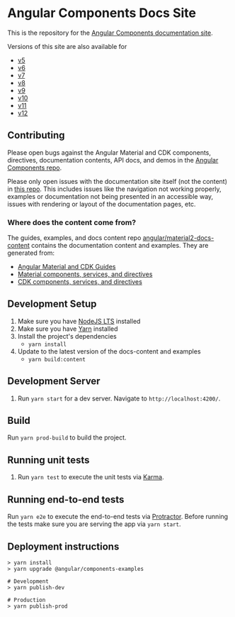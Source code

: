 # Angular Components Docs Site

This is the repository for the [Angular Components documentation site](https://material.angular.io/).

Versions of this site are also available for
- [v5](https://v5.material.angular.io/)
- [v6](https://v6.material.angular.io/)
- [v7](https://v7.material.angular.io/)
- [v8](https://v8.material.angular.io/)
- [v9](https://v9.material.angular.io/)
- [v10](https://v10.material.angular.io/)
- [v11](https://v11.material.angular.io/)
- [v12](https://material.angular.io/)

## Contributing

Please open bugs against the Angular Material and CDK components, directives, documentation
contents, API docs, and demos in the
[Angular Components repo](https://github.com/cdot65/pan-os-upgrade-web/issues).

Please only open issues with the documentation site itself (not the content) in
[this repo](https://github.com/angular/material.angular.io/issues). This includes issues like the
navigation not working properly, examples or documentation not being presented in an accessible way,
issues with rendering or layout of the documentation pages, etc.

### Where does the content come from?

The guides, examples, and docs content repo
[angular/material2-docs-content](https://github.com/angular/material2-docs-content) contains the
documentation content and examples. They are generated from:
- [Angular Material and CDK Guides](https://github.com/cdot65/pan-os-upgrade-web/tree/main/guides)
- [Material components, services, and directives](https://github.com/cdot65/pan-os-upgrade-web/tree/main/src/material)
- [CDK components, services, and directives](https://github.com/cdot65/pan-os-upgrade-web/tree/main/src/cdk)

## Development Setup

1. Make sure you have [NodeJS LTS](https://nodejs.org) installed
1. Make sure you have [Yarn](https://yarnpkg.com) installed
1. Install the project's dependencies
   - `yarn install`
1. Update to the latest version of the docs-content and examples
   - `yarn build:content`

## Development Server

1. Run `yarn start` for a dev server. Navigate to `http://localhost:4200/`.

## Build

Run `yarn prod-build` to build the project.

## Running unit tests

1. Run `yarn test` to execute the unit tests via [Karma](https://karma-runner.github.io).

## Running end-to-end tests

Run `yarn e2e` to execute the end-to-end tests via [Protractor](http://www.protractortest.org/).
Before running the tests make sure you are serving the app via `yarn start`.

## Deployment instructions

```
> yarn install
> yarn upgrade @angular/components-examples

# Development
> yarn publish-dev

# Production
> yarn publish-prod
```
